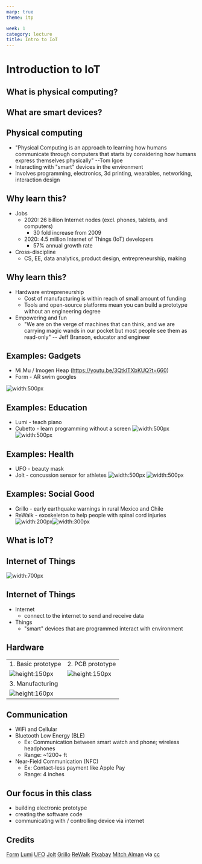 ```yaml
---
marp: true
theme: itp

week: 1
category: lecture
title: Intro to IoT
---
```

 

<!-- headingDivider: 2 -->

# Introduction to IoT



## What is physical computing?


## What are smart devices?

## Physical computing
- "Physical Computing is an approach to learning how humans communicate through computers that starts by considering how humans express themselves physically" --Tom Igoe
- Interacting with "smart" devices in the environment
- Involves programming, electronics, 3d printing, wearables, networking, interaction design

## Why learn this? 

- Jobs
  - 2020: 26 billion Internet nodes (excl. phones, tablets, and computers)
    - 30 fold increase from 2009
  - 2020: 4.5 million Internet of Things (IoT) developers
    - 57% annual growth rate
- Cross-discipline
  - CS, EE, data analytics, product design, entrepreneurship, making

## Why learn this?

- Hardware entrepreneurship
  - Cost of manufacturing is within reach of small amount of funding
  - Tools and open-source platforms mean you can build a prototype without an engineering degree
- Empowering and fun
  - "We are on the verge of machines that can think, and we are carrying magic wands in our pocket but most people see them as read-only" -- Jeff Branson, educator and engineer

## Examples: Gadgets
- Mi.Mu / Imogen Heap (https://youtu.be/3QtklTXbKUQ?t=660)
- Form - AR swim googles

![width:500px](assets/form_googles.png?classes=float-left`)

## Examples: Education
  - Lumi - teach piano
  - Cubetto - learn programming without a screen
![width:500px](assets\lumi.jpg) ![width:500px](assets/cubertto.jpg)

## Examples: Health
  - UFO - beauty mask
  - Jolt - concussion sensor for athletes
![width:500px](assets\ufo_facemask.jpg) ![width:500px](assets/jolt.jpg)

## Examples: Social Good
  - Grillo - early earthquake warnings in rural Mexico and Chile
  - ReWalk - exoskeleton to help people with spinal cord injuries
![width:200px](assets/re_walk.jpg)![width:300px](assets\earthquake_monitor.png)

## What is IoT?

## Internet of Things

![width:700px](assets/iot_cloud.jpg)

## Internet of Things

- Internet
  - connect to the internet to send and receive data
- Things
  - "smart" devices that are programmed interact with environment 


## Hardware


|                                           |                                                      |
| ----------------------------------------- | ---------------------------------------------------- |
| 1. Basic prototype                        | 2. PCB prototype                                     |
| ![height:150px](assets/1564253817153.jpg) | ![height:150px](assets/16258754459_998d85ecb9_z.jpg) |
| 3. Manufacturing                          |                                                      |
| ![height:160px](assets/pcb_mfg.jpg)       |                                                      |

   

## Communication 

- WiFi and Cellular
- Bluetooth Low Energy (BLE)
  - Ex: Communication between smart watch and phone; wireless headphones
  - Range: ~1200+ ft
- Near-Field Communication (NFC) 
  - Ex: Contact-less payment like Apple Pay
  - Range: 4 inches

## Our focus in this class

- building electronic prototype
- creating the software code
- communicating with / controlling device via internet  

## Credits

[Form](http://google.com)
[Lumi](https://www.kickstarter.com/projects/playlumi/lumi-the-smarter-way-to-learn-and-play-music)
[UFO](https://www.kickstarter.com/projects/1783400091/ufo-beauty-tech-revolutionizes-face-masks-in-90-se)
[Jolt](https://www.kickstarter.com/projects/bdharva/jolt-sensor-better-concussion-detection-for-youth)
[Grillo](https://grillo.io/)
[ReWalk](https://rewalk.com/rewalk-personal-3/)
[Pixabay](https://pixabay.com/vectors/network-iot-internet-of-things-782707/)
[Mitch Alman](https://www.flickr.com/photos/67734410@N00/16258754459) via [cc](https://creativecommons.org/licenses/by-nc-sa/2.0/)


